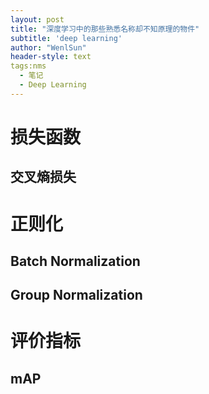 ```yaml
---
layout: post
title: "深度学习中的那些熟悉名称却不知原理的物件"
subtitle: 'deep learning'
author: "WenlSun"
header-style: text
tags:nms
  - 笔记
  - Deep Learning
---
```


# 损失函数





## 交叉熵损失

























# 正则化

## Batch Normalization





## Group Normalization











# 评价指标



## mAP



